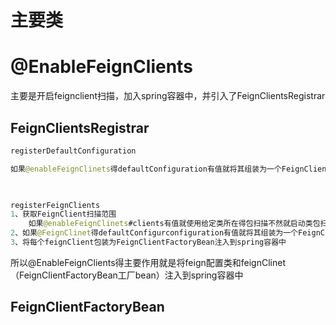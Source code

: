 # 主要类

# @EnableFeignClients

主要是开启feignclient扫描，加入spring容器中，并引入了FeignClientsRegistrar



## FeignClientsRegistrar

```java
registerDefaultConfiguration

如果@enableFeignClinets得defaultConfiguration有值就将其组装为一个FeignClientSpecification（包含名称和class【】）注入到spring容器中

		
```

 

```java
registerFeignClients
1、获取FeignClient扫描范围
	如果@enableFeignClinets#clients有值就使用给定类所在得包扫描不然就启动类包扫描
2、如果@FeignClinet得defaultConfigurconfiguration有值就将其组装为一个FeignClientSpecification（包含名称和class【】）注入到spring容器中
3、将每个feignClient包装为FeignClientFactoryBean注入到spring容器中
```



所以@EnableFeignClients得主要作用就是将feign配置类和feignClinet（FeignClientFactoryBean工厂bean）注入到spring容器中

## FeignClientFactoryBean